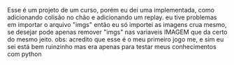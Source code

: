 Esse é um projeto de um curso, porém eu dei uma implementada, como adicionando colisão no chão e adicionando um replay.
eu tive problemas em importar o arquivo "imgs" então eu só importei as imagens crua mesmo, se desejar pode apenas remover "imgs" nas variaveis IMAGEM que da certo do mesmo jeito.
obs: acredito que esse é o meu primeiro jogo me, e sim eu sei está bem ruinzinho mas era apenas para testar meus conhecimentos com python
